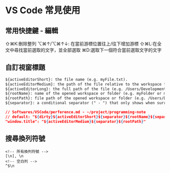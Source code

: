 # VS Code 常見使用

## 常用快捷鍵 - 編輯

⇧⌘K:刪除整列
⌥⌘↑/⌥⌘↑↓: 在當前游標位置往上/往下增加游標
⇧⌘L:在全文中尋找當前選取的文字，並全部選取
⌘D:選取下一個符合當前選取文字的文字

## 自訂視窗標題

```txt
${activeEditorShort}: the file name (e.g. myFile.txt).
${activeEditorMedium}: the path of the file relative to the workspace folder (e.g. myFolder/myFileFolder/myFile.txt).
${activeEditorLong}: the full path of the file (e.g. /Users/Development/myFolder/myFileFolder/myFile.txt).
${rootName}: name of the opened workspace or folder (e.g. myFolder or myWorkspace).
${rootPath}: file path of the opened workspace or folder (e.g. /Users/Development/myWorkspace).
${separator}: a conditional separator (" - ") that only shows when surrounded by variables with values or static text.
```

```json
// Softwares/VSCode/perference.md - ~/project/programming-note
// default: "${dirty}${activeEditorShort}${separator}${rootName}${separator}${appName}"
"window.title": "${activeEditorMedium}${separator}${rootPath}"
```

## 搜尋換列符號

```regex
<!-- 所有換列符號 -->
[\n], \n
<!-- 空白列 -->
^$\n
```
